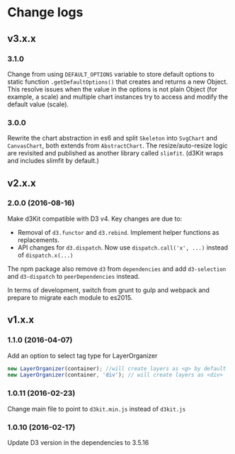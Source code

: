 # Change logs

## v3.x.x

### 3.1.0

Change from using `DEFAULT_OPTIONS` variable to store default options to static function `.getDefaultOptions()` that creates and returns a new Object. This resolve issues when the value in the options is not plain Object (for example, a scale) and multiple chart instances try to access and modify the default value (scale).

### 3.0.0

Rewrite the chart abstraction in es6 and split `Skeleton` into `SvgChart` and `CanvasChart`, both extends from `AbstractChart`. The resize/auto-resize logic are revisited and published as another library called `slimfit`. (d3Kit wraps and includes slimfit by default.)

## v2.x.x

### 2.0.0 (2016-08-16)

Make d3Kit compatible with D3 v4. Key changes are due to:

- Removal of `d3.functor` and `d3.rebind`. Implement helper functions as replacements.
- API changes for `d3.dispatch`. Now use `dispatch.call('x', ...)` instead of `dispatch.x(...)`

The npm package also remove `d3` from `dependencies` and add `d3-selection` and `d3-dispatch` to `peerDependencies` instead.

In terms of development, switch from grunt to gulp and webpack and prepare to migrate each module to es2015.

## v1.x.x

### 1.1.0 (2016-04-07)

Add an option to select tag type for LayerOrganizer

```javascript
new LayerOrganizer(container); //will create layers as <g> by default
new LayerOrganizer(container, 'div'); // will create layers as <div>
```

### 1.0.11 (2016-02-23)

Change main file to point to `d3kit.min.js` instead of `d3kit.js`

### 1.0.10 (2016-02-17)

Update D3 version in the dependencies to 3.5.16

